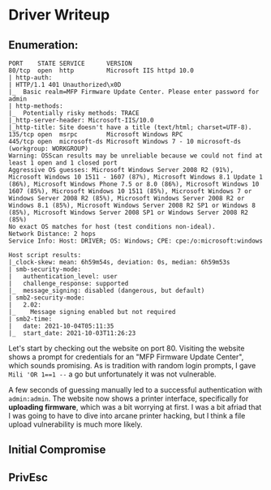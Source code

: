# Driver Writeup
## Enumeration:
```
PORT    STATE SERVICE      VERSION
80/tcp  open  http         Microsoft IIS httpd 10.0
| http-auth: 
| HTTP/1.1 401 Unauthorized\x0D
|_  Basic realm=MFP Firmware Update Center. Please enter password for admin
| http-methods: 
|_  Potentially risky methods: TRACE
|_http-server-header: Microsoft-IIS/10.0
|_http-title: Site doesn't have a title (text/html; charset=UTF-8).
135/tcp open  msrpc        Microsoft Windows RPC
445/tcp open  microsoft-ds Microsoft Windows 7 - 10 microsoft-ds (workgroup: WORKGROUP)
Warning: OSScan results may be unreliable because we could not find at least 1 open and 1 closed port
Aggressive OS guesses: Microsoft Windows Server 2008 R2 (91%), Microsoft Windows 10 1511 - 1607 (87%), Microsoft Windows 8.1 Update 1 (86%), Microsoft Windows Phone 7.5 or 8.0 (86%), Microsoft Windows 10 1607 (85%), Microsoft Windows 10 1511 (85%), Microsoft Windows 7 or Windows Server 2008 R2 (85%), Microsoft Windows Server 2008 R2 or Windows 8.1 (85%), Microsoft Windows Server 2008 R2 SP1 or Windows 8 (85%), Microsoft Windows Server 2008 SP1 or Windows Server 2008 R2 (85%)
No exact OS matches for host (test conditions non-ideal).
Network Distance: 2 hops
Service Info: Host: DRIVER; OS: Windows; CPE: cpe:/o:microsoft:windows

Host script results:
|_clock-skew: mean: 6h59m54s, deviation: 0s, median: 6h59m53s
| smb-security-mode: 
|   authentication_level: user
|   challenge_response: supported
|_  message_signing: disabled (dangerous, but default)
| smb2-security-mode: 
|   2.02: 
|_    Message signing enabled but not required
| smb2-time: 
|   date: 2021-10-04T05:11:35
|_  start_date: 2021-10-03T11:26:23
```
Let's start by checking out the website on port 80. Visiting the website shows a prompt for credentials for an "MFP Firmware Update Center", which sounds promising. As is tradition with random login prompts, I gave `Mili 'OR 1==1 --` a go but unfortunately it was not vulnerable.

A few seconds of guessing manually led to a successful authentication with `admin:admin`. The website now shows a printer interface, specifically for **uploading firmware**, which was a bit worrying at first. I was a bit afriad that I was going to have to dive into arcane printer hacking, but I think a file upload vulnerability is much more likely.

## Initial Compromise

## PrivEsc
